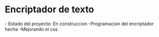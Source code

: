 <h1>Encriptador de texto</h1>
- Estado del proyecto: En construccion
    -Programacion del encriptador hecha
    -Mejorando el css
